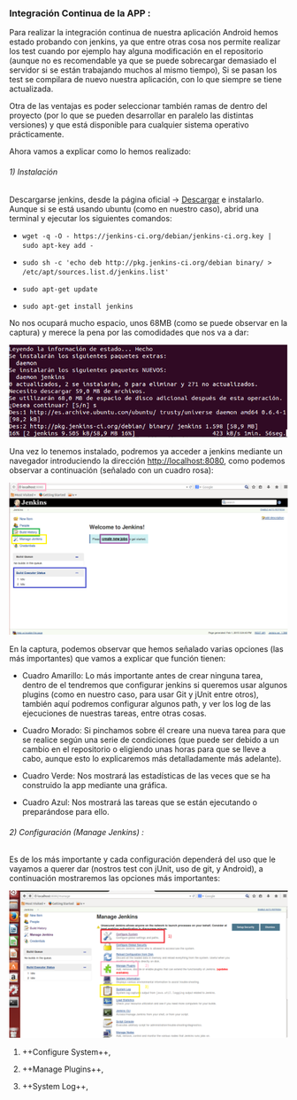 ### Integración Continua de la APP :

Para realizar la integración continua de nuestra aplicación Android hemos estado probando con jenkins, ya que entre otras cosa nos permite realizar los test cuando por ejemplo hay alguna modificación en el repositorio (aunque no es recomendable ya que se puede sobrecargar demasiado el servidor si se están trabajando muchos al mismo tiempo), Si se pasan los test se compilara de nuevo nuestra aplicación, con lo que siempre se tiene actualizada.

Otra de las ventajas es poder seleccionar también ramas de dentro del proyecto (por lo que se pueden desarrollar en paralelo las distintas versiones) y que está disponible para cualquier sistema operativo prácticamente.

Ahora vamos a explicar como lo hemos realizado:

###### 1) Instalación

 Descargarse jenkins, desde la página oficial -> [Descargar](http://mirrors.clinkerhq.com/jenkins/debian/jenkins_1.598_all.deb) e instalarlo.
Aunque si se está usando ubuntu (como en nuestro caso), abrid una terminal y ejecutar los siguientes comandos:

- `wget -q -O - https://jenkins-ci.org/debian/jenkins-ci.org.key | sudo apt-key add -`	 
	
- `sudo sh -c 'echo deb http://pkg.jenkins-ci.org/debian binary/ > /etc/apt/sources.list.d/jenkins.list'`

- `sudo apt-get update`
	
- `sudo apt-get install jenkins`
	
No nos ocupará mucho espacio, unos 68MB (como se puede observar en la captura) y merece la pena por las comodidades que nos va a dar:

![](imagenes/00.png)

Una vez lo tenemos instalado, podremos ya acceder a jenkins mediante un navegador introduciendo la dirección [http://localhost:8080](http://localhost:8080), como podemos observar a continuación (señalado con un cuadro rosa):

![](imagenes/01.png)

En la captura, podemos observar que hemos señalado varias opciones (las más importantes) que vamos a explicar que función tienen:

 - Cuadro Amarillo: Lo más importante antes de crear ninguna tarea, dentro de el tendremos que configurar jenkins si queremos usar algunos plugins (como en nuestro caso, para usar Git y jUnit entre otros), también aquí podremos configurar algunos path, y ver los log de las ejecuciones de nuestras tareas, entre otras cosas.

 - Cuadro Morado: Si pinchamos sobre él creare una nueva tarea para que se realice según una serie de condiciones (que puede ser debido a un cambio en el repositorio o eligiendo unas horas para que se lleve a cabo, aunque esto lo explicaremos más detalladamente más adelante).
 
 - Cuadro Verde: Nos mostrará las estadísticas de las veces que se ha construido la app mediante una gráfica. 
 
 - Cuadro Azul: Nos mostrará las tareas que se están ejecutando o preparándose para ello.


###### 2) Configuración (Manage Jenkins) :

Es de los más importante y cada configuración dependerá del uso que le vayamos a querer dar (nostros test con jUnit, uso de git, y Android), a continuación mostraremos las opciones más importantes:

![](imagenes/02.png)

1. ++Configure System++,

2. ++Manage Plugins++,

3. ++System Log++,